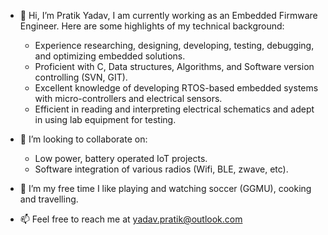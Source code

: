 - 👋 Hi, I’m Pratik Yadav, I am currently working as an Embedded Firmware Engineer. Here are some highlights of my technical background:
  - Experience researching, designing, developing, testing, debugging, and optimizing embedded solutions.
  - Proficient with C, Data structures, Algorithms, and Software version controlling (SVN, GIT).
  - Excellent knowledge of developing RTOS-based embedded systems with micro-controllers and electrical sensors.
  - Efficient in reading and interpreting electrical schematics and adept in using lab equipment for testing.

- 💞️ I’m looking to collaborate on:
  - Low power, battery operated IoT projects.
  - Software integration of various radios (Wifi, BLE, zwave, etc).
  
- 👀 I’m my free time I like playing and watching soccer (GGMU), cooking and travelling.

- 📫 Feel free to reach me at yadav.pratik@outlook.com

<!---
pyadav1992/pyadav1992 is a ✨ special ✨ repository because its `README.md` (this file) appears on your GitHub profile.
You can click the Preview link to take a look at your changes.
--->
